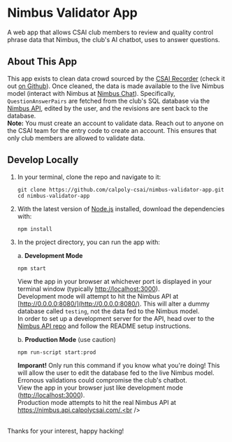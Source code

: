 # Nimbus Validator App

A web app that allows CSAI club members to review and quality control phrase data that Nimbus, the club's AI chatbot, uses to answer questions.

## About This App
This app exists to clean data crowd sourced by the [CSAI Recorder](https://www.csai.app/) (check it out [on Github](https://github.com/calpoly-csai/csai-recorder)). Once cleaned, the data is made available to the live Nimbus model (interact with Nimbus at [Nimbus Chat](https://nimbus.calpolycsai.com/)). Specifically, `QuestionAnswerPairs` are fetched from the club's SQL database via the [Nimbus API](https://github.com/calpoly-csai/api), edited by the user, and the revisions are sent back to the database.<br />
**Note:** You must create an account to validate data. Reach out to anyone on the CSAI team for the entry code to create an account. This ensures that only club members are allowed to validate data.

## Develop Locally

1. In your terminal, clone the repo and navigate to it:
    ```
    git clone https://github.com/calpoly-csai/nimbus-validator-app.git
    cd nimbus-validator-app
    ```

2. With the latest version of [Node.js](https://nodejs.org/en/) installed, download the dependencies with:
    ```
    npm install
    ```

3. In the project directory, you can run the app with:

    a. **Development Mode**
    ```
    npm start
    ```

    View the app in your browser at whichever port is displayed in your terminal window (typically [http://localhost:3000](http://localhost:3000)).<br />
    Development mode will attempt to hit the Nimbus API at [http://0.0.0.0:8080/](http://0.0.0.0:8080/). This will alter a dummy database called `testing`, not the data fed to the Nimbus model.<br />
    In order to set up a development server for the API, head over to the [Nimbus API repo](https://github.com/calpoly-csai/api) and follow the README setup instructions.

    b. **Production Mode** (use caution)
    ```
    npm run-script start:prod
    ```
    **Imporant!** Only run this command if you know what you're doing! This will allow the user to edit the database fed to the live Nimbus model. Erronous validations could compromise the club's chatbot.<br />
    View the app in your browser just like development mode ([http://localhost:3000](http://localhost:3000)).<br />
    Production mode attempts to hit the real Nimbus API at https://nimbus.api.calpolycsai.com/.<br />
    

<br />
Thanks for your interest, happy hacking!
